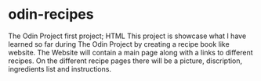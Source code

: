 # odin-recipes
The Odin Project first project; HTML
This project is showcase what I have learned so far during The Odin Project by creating a recipe book like website. The Website will contain a main page
along with a links to different recipes. On the different recipe pages there will be a picture, discription, ingredients list and instructions.